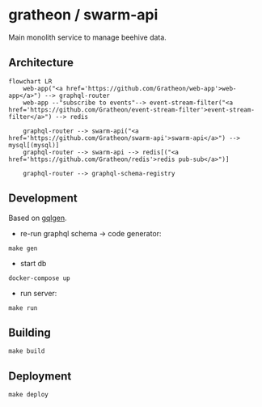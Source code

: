 # gratheon / swarm-api
Main monolith service to manage beehive data.


## Architecture

```mermaid
flowchart LR
    web-app("<a href='https://github.com/Gratheon/web-app'>web-app</a>") --> graphql-router
    web-app --"subscribe to events"--> event-stream-filter("<a href='https://github.com/Gratheon/event-stream-filter'>event-stream-filter</a>") --> redis
    
    graphql-router --> swarm-api("<a href='https://github.com/Gratheon/swarm-api'>swarm-api</a>") --> mysql[(mysql)]
    graphql-router --> swarm-api --> redis[("<a href='https://github.com/Gratheon/redis'>redis pub-sub</a>")]
    
    graphql-router --> graphql-schema-registry
```


## Development
Based on [gqlgen](https://gqlgen.com/getting-started/).

- re-run graphql schema -> code generator:
```
make gen
```

- start db
```
docker-compose up
``` 

- run server:
```
make run
```

## Building
```
make build
```

## Deployment
```
make deploy
```
